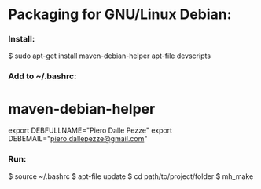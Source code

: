 # Packaging for GNU/Linux Debian:


### Install: 
$ sudo apt-get install maven-debian-helper apt-file devscripts


### Add to ~/.bashrc:
 # maven-debian-helper
export DEBFULLNAME="Piero Dalle Pezze"
export DEBEMAIL="piero.dallepezze@gmail.com"


### Run: 
$ source ~/.bashrc
$ apt-file update
$ cd path/to/project/folder
$ mh_make

